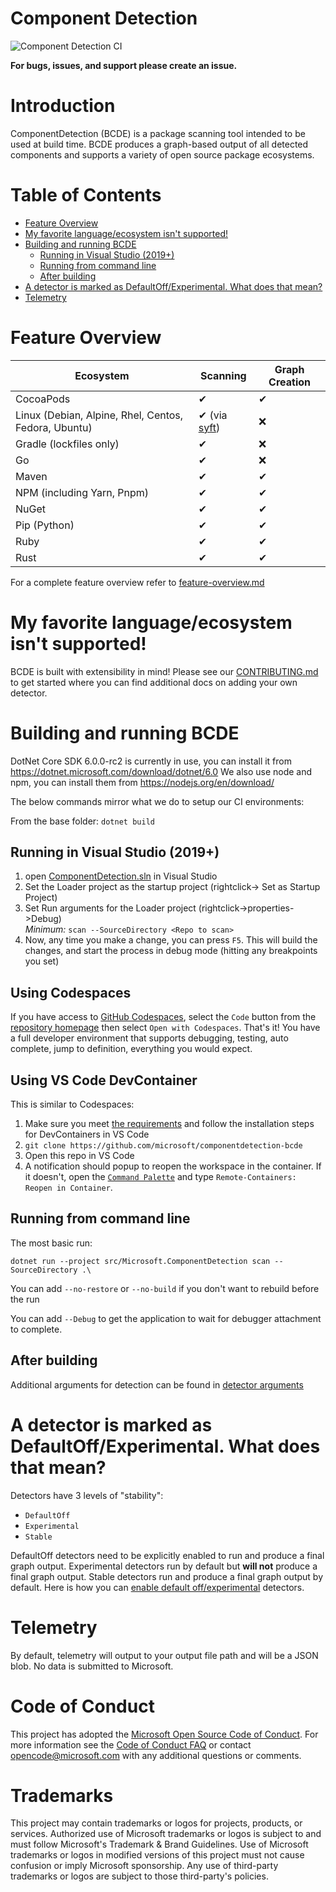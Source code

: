 
# Component Detection
![Component Detection CI](https://github.com/microsoft/componentdetection-bcde/workflows/Component%20Detection%20CI/badge.svg)

**For bugs, issues, and support please create an issue.**

# Introduction

ComponentDetection (BCDE) is a package scanning tool intended to be used at build time. BCDE produces a graph-based output of all detected components and supports a variety of open source package ecosystems.

# Table of Contents

* [Feature Overview](#Feature-Overview)
* [My favorite language/ecosystem isn't supported!](#My-favorite-language/ecosystem-isn't-supported!)
* [Building and running BCDE](#Building-and-running-BCDE)
    * [Running in Visual Studio (2019+)](#Running-in-Visual-Studio-(2019+))
	* [Running from command line](#Running-from-command-line)
	* [After building](#After-building)
* [A detector is marked as DefaultOff/Experimental. What does that mean?](#A-detector-is-marked-as-DefaultOff/Experimental.-What-does-that-mean?)
* [Telemetry](#Telemetry)

# Feature Overview

| Ecosystem | Scanning | Graph Creation |
| - | - | - |
| CocoaPods | ✔ | ✔ |
| Linux (Debian, Alpine, Rhel, Centos, Fedora, Ubuntu)| ✔ (via [syft](https://github.com/anchore/syft)) | ❌ |
| Gradle (lockfiles only) | ✔ | ❌ |
| Go | ✔ | ❌ |
| Maven | ✔ | ✔ |
| NPM (including Yarn, Pnpm) | ✔ | ✔ |
| NuGet | ✔ | ✔ |
| Pip (Python) | ✔ | ✔ |
| Ruby | ✔ | ✔ |
| Rust | ✔ | ✔ |

For a complete feature overview refer to [feature-overview.md](docs/feature-overview.md)

# My favorite language/ecosystem isn't supported!

BCDE is built with extensibility in mind! Please see our [CONTRIBUTING.md](CONTRIBUTING.md) to get started where you can find additional docs on adding your own detector.


# Building and running BCDE
DotNet Core SDK 6.0.0-rc2 is currently in use, you can install it from https://dotnet.microsoft.com/download/dotnet/6.0
We also use node and npm, you can install them from https://nodejs.org/en/download/

The below commands mirror what we do to setup our CI environments:

From the base folder:
``` dotnet build ```

## Running in Visual Studio (2019+)
1. open [ComponentDetection.sln](ComponentDetection.sln) in Visual Studio
1. Set the Loader project as the startup project (rightclick-> Set as Startup Project)
1. Set Run arguments for the Loader project (rightclick->properties->Debug)  
	*Minimum:* `scan --SourceDirectory <Repo to scan>`
1. Now, any time you make a change, you can press `F5`. This will build the changes, and start the process in debug mode (hitting any breakpoints you set)

## Using Codespaces

If you have access to [GitHub Codespaces](https://docs.github.com/en/free-pro-team@latest/github/developing-online-with-codespaces/about-codespaces), select the `Code` button from the [repository homepage](https://github.com/microsoft/componentdetection-bcde) then select `Open with Codespaces`. That's it! You have a full developer environment that supports debugging, testing, auto complete, jump to definition, everything you would expect.

## Using VS Code DevContainer

This is similar to Codespaces:

1. Make sure you meet [the requirements](https://code.visualstudio.com/docs/remote/containers#_getting-started) and follow the installation steps for DevContainers in VS Code
1. `git clone https://github.com/microsoft/componentdetection-bcde`
1. Open this repo in VS Code
1. A notification should popup to reopen the workspace in the container. If it doesn't, open the [`Command Palette`](https://code.visualstudio.com/docs/getstarted/tips-and-tricks#_command-palette) and type `Remote-Containers: Reopen in Container`.

## Running from command line
The most basic run:
```
dotnet run --project src/Microsoft.ComponentDetection scan --SourceDirectory .\ 
```
You can add `--no-restore` or `--no-build` if you don't want to rebuild before the run
	
You can add `--Debug` to get the application to wait for debugger attachment to complete.

## After building
Additional arguments for detection can be found in [detector arguments](docs/detector-arguments.md)

# A detector is marked as DefaultOff/Experimental. What does that mean?

Detectors have 3 levels of "stability":
* `DefaultOff`
* `Experimental`
* `Stable`

DefaultOff detectors need to be explicitly enabled to run and produce a final graph output. Experimental detectors run by default but **will not** produce a final graph output. Stable detectors run and produce a final graph output by default. Here is how you can [enable default off/experimental](./docs/enable-default-off.md) detectors.

# Telemetry
By default, telemetry will output to your output file path and will be a JSON blob. No data is submitted to Microsoft.

# Code of Conduct
This project has adopted the [Microsoft Open Source Code of Conduct](https://opensource.microsoft.com/codeofconduct/).
For more information see the [Code of Conduct FAQ](https://opensource.microsoft.com/codeofconduct/faq/)
or contact [opencode@microsoft.com](mailto:opencode@microsoft.com) with any additional questions or comments.

# Trademarks
This project may contain trademarks or logos for projects, products, or services. Authorized use of Microsoft trademarks or logos is subject to and must follow Microsoft's Trademark & Brand Guidelines. Use of Microsoft trademarks or logos in modified versions of this project must not cause confusion or imply Microsoft sponsorship. Any use of third-party trademarks or logos are subject to those third-party's policies.
